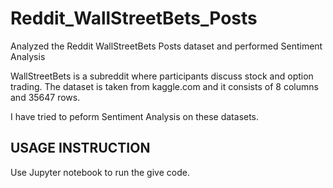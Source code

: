 # Reddit_WallStreetBets_Posts
Analyzed the Reddit WallStreetBets Posts dataset and performed Sentiment Analysis

WallStreetBets is a subreddit where participants discuss stock and option trading. The dataset is taken from kaggle.com and it consists of 8 columns and 35647 rows. 

I have tried to peform Sentiment Analysis on these datasets.

## USAGE INSTRUCTION

Use Jupyter notebook to run the give code.
